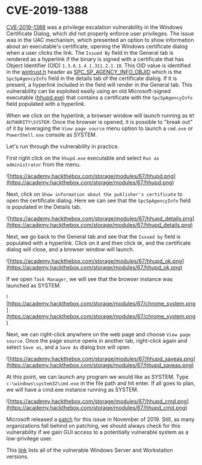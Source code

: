 # CVE-2019-1388

[CVE-2019-1388](https://nvd.nist.gov/vuln/detail/CVE-2019-1388)
 was a privilege escalation vulnerability in the Windows Certificate 
Dialog, which did not properly enforce user privileges. The issue was in
 the UAC mechanism, which presented an option to show information about 
an executable's certificate, opening the Windows certificate dialog when
 a user clicks the link. The `Issued By` field in the General
 tab is rendered as a hyperlink if the binary is signed with a 
certificate that has Object Identifier (OID) `1.3.6.1.4.1.311.2.1.10`. This OID value is identified in the [wintrust.h](https://docs.microsoft.com/en-us/windows/win32/api/wintrust/) header as [SPC_SP_AGENCY_INFO_OBJID](https://docs.microsoft.com/en-us/windows/win32/api/wincrypt/nf-wincrypt-cryptformatobject) which is the `SpcSpAgencyInfo`
 field in the details tab of the certificate dialog. If it is present, a
 hyperlink included in the field will render in the General tab. This 
vulnerability can be exploited easily using an old Microsoft-signed 
executable ([hhupd.exe](https://packetstormsecurity.com/files/14437/hhupd.exe.html)) that contains a certificate with the `SpcSpAgencyInfo` field populated with a hyperlink.

When we click on the hyperlink, a browser window will launch running as `NT AUTHORITY\SYSTEM`. Once the browser is opened, it is possible to "break out" of it by leveraging the `View page source` menu option to launch a `cmd.exe` or `PowerShell.exe` console as SYSTEM.

Let's run through the vulnerability in practice.

First right click on the `hhupd.exe` executable and select `Run as administrator` from the menu.

![https://academy.hackthebox.com/storage/modules/67/hhupd.png](https://academy.hackthebox.com/storage/modules/67/hhupd.png)

Next, click on `Show information about the publisher's certificate` to open the certificate dialog. Here we can see that the `SpcSpAgencyInfo` field is populated in the Details tab.

![https://academy.hackthebox.com/storage/modules/67/hhupd_details.png](https://academy.hackthebox.com/storage/modules/67/hhupd_details.png)

Next, we go back to the General tab and see that the `Issued by` field is populated with a hyperlink. Click on it and then click `OK`, and the certificate dialog will close, and a browser window will launch.

![https://academy.hackthebox.com/storage/modules/67/hhupd_ok.png](https://academy.hackthebox.com/storage/modules/67/hhupd_ok.png)

If we open `Task Manager`, we will see that the browser instance was launched as SYSTEM.

![https://academy.hackthebox.com/storage/modules/67/chrome_system.png](https://academy.hackthebox.com/storage/modules/67/chrome_system.png)

Next, we can right-click anywhere on the web page and choose `View page source`. Once the page source opens in another tab, right-click again and select `Save as`, and a `Save As` dialog box will open.

![https://academy.hackthebox.com/storage/modules/67/hhupd_saveas.png](https://academy.hackthebox.com/storage/modules/67/hhupd_saveas.png)

At this point, we can launch any program we would like as SYSTEM. Type `c:\windows\system32\cmd.exe` in the file path and hit enter. If all goes to plan, we will have a cmd.exe instance running as SYSTEM.

![https://academy.hackthebox.com/storage/modules/67/hhupd_cmd.png](https://academy.hackthebox.com/storage/modules/67/hhupd_cmd.png)

Microsoft released a [patch](https://msrc.microsoft.com/update-guide/en-US/vulnerability/CVE-2019-1388)
 for this issue in November of 2019. Still, as many organizations fall 
behind on patching, we should always check for this vulnerability if we 
gain GUI access to a potentially vulnerable system as a low-privilege 
user.

This [link](https://web.archive.org/web/20210620053630/https://gist.github.com/gentilkiwi/802c221c0731c06c22bb75650e884e5a) lists all of the vulnerable Windows Server and Workstation versions.